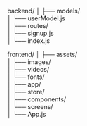 backend/
│
├── models/  
│ └── userModel.js  
│
├── routes/  
│ └── signup.js  
│
└── index.js

frontend/
│
├── assets/  
│ ├── images/  
│ ├── videos/  
│ └── fonts/  
│
├── app/  
│ ├── store/  
│ ├── components/  
│ └── screens/  
│
└── App.js
